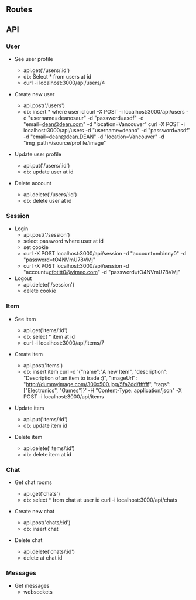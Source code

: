 Routes
------

API
---

### User

- See user profile
  - api.get('/users/:id')
  - db: Select * from users at id
  - curl -i localhost:3000/api/users/4
- Create new user
  - api.post('/users')
  - db: insert * where user id
  curl -X POST -i localhost:3000/api/users -d "username=deanosaur" -d "password=asdf" -d "email=dean@dean.com" -d "location=Vancouver"
  curl -X POST -i localhost:3000/api/users -d "username=deano" -d "password=asdf" -d "email=dean@dean.DEAN" -d "location=Vancouver" -d "img_path=/source/profile/image"
  
- Update user profile
  - api.put('/users/:id')
  - db: update user at id
- Delete account
  - api.delete('/users/:id')
  - db: delete user at id

### Session

- Login
  - api.post('/session')
  - select password where user at id
  - set cookie
  - curl -X POST localhost:3000/api/session -d "account=mbinny0" -d "password=tO4NVmU78VMj"
  - curl -X POST localhost:3000/api/session -d "account=cfotitt0@vimeo.com" -d "password=tO4NVmU78VMj"
- Logout
  - api.delete('/session')
  - delete cookie
### Item

- See item
  - api.get('items/:id')
  - db: select * item at id
  - curl -i localhost:3000/api/items/7

- Create item
  - api.post('items')
  - db: insert item 
    curl -d '{"name":"A new Item", "description": "Description of an item to trade :)", "imageUrl": "http://dummyimage.com/300x500.jpg/5fa2dd/ffffff", "tags": ["Electronics", "Games"]}' -H "Content-Type: application/json" -X POST -i localhost:3000/api/items


- Update item
  - api.put('items/:id')
  - db: update item id
- Delete item
  - api.delete('items/:id')
  - db: delete item at id

### Chat

- Get chat rooms
  - api.get('chats')
  - db: select * from chat at user id
  curl -i localhost:3000/api/chats

- Create new chat
  - api.post('chats/:id')
  - db: insert chat
- Delete chat
  - api.delete('chats/:id')
  - delete at chat id

### Messages

- Get messages
  - websockets
